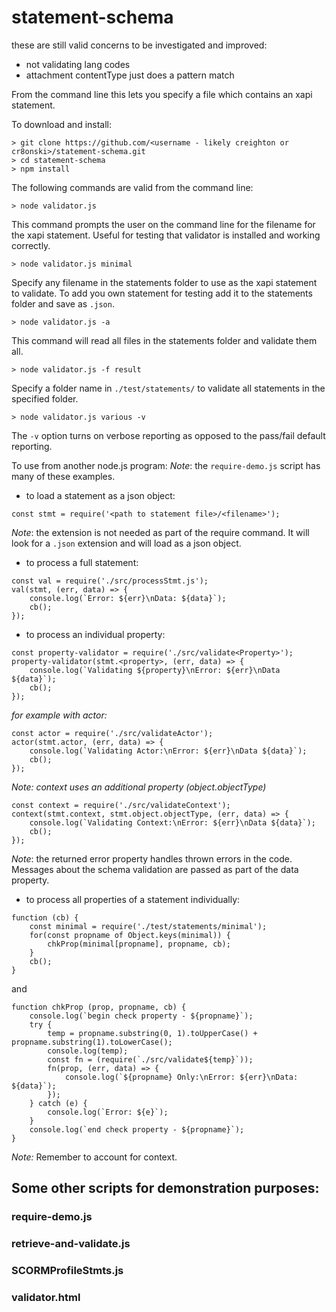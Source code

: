 # statement-schema

these are still valid concerns to be investigated and improved:
- not validating lang codes
- attachment contentType just does a pattern match

From the command line this lets you specify a file which contains an xapi statement.  

To download and install:
```
> git clone https://github.com/<username - likely creighton or cr8onski>/statement-schema.git
> cd statement-schema
> npm install
```

The following commands are valid from the command line:

```
> node validator.js
```
This command prompts the user on the command line for the filename for the xapi statement. Useful for testing that validator is installed and working correctly.

```
> node validator.js minimal
```
Specify any filename in the statements folder to use as the xapi statement to validate.  To add you own statement for testing add it to the statements folder and save as `.json`.

```
> node validator.js -a
```
This command will read all files in the statements folder and validate them all.

```
> node validator.js -f result
```
Specify a folder name in `./test/statements/` to validate all statements in the specified folder.

```
> node validator.js various -v
```
The `-v` option turns on verbose reporting as opposed to the pass/fail default reporting.

To use from another node.js program:
*Note*: the `require-demo.js` script has many of these examples.
- to load a statement as a json object:
```
const stmt = require('<path to statement file>/<filename>');
```
*Note*: the extension is not needed as part of the require command.  It will look for a `.json` extension and will load as a json object.

- to process a full statement:
```
const val = require('./src/processStmt.js');
val(stmt, (err, data) => {
    console.log(`Error: ${err}\nData: ${data}`);
    cb();
});
```

- to process an individual property:
```
const property-validator = require('./src/validate<Property>');
property-validator(stmt.<property>, (err, data) => {
    console.log(`Validating ${property}\nError: ${err}\nData ${data}`);
    cb();
});
```
*for example with actor:*
```
const actor = require('./src/validateActor');
actor(stmt.actor, (err, data) => {
    console.log(`Validating Actor:\nError: ${err}\nData ${data}`);
    cb();
});
```
*Note: context uses an additional property (object.objectType)*
```
const context = require('./src/validateContext');
context(stmt.context, stmt.object.objectType, (err, data) => {
    console.log(`Validating Context:\nError: ${err}\nData ${data}`);
    cb();
});
```
*Note*: the returned error property handles thrown errors in the code.  Messages about the schema validation are passed as part of the data property.

- to process all properties of a statement individually:
```
function (cb) {
    const minimal = require('./test/statements/minimal');
    for(const propname of Object.keys(minimal)) {
        chkProp(minimal[propname], propname, cb);
    }
    cb();
}
```
and
```
function chkProp (prop, propname, cb) {
    console.log(`begin check property - ${propname}`);
    try {
        temp = propname.substring(0, 1).toUpperCase() + propname.substring(1).toLowerCase();
        console.log(temp);
        const fn = (require(`./src/validate${temp}`));
        fn(prop, (err, data) => {
            console.log(`${propname} Only:\nError: ${err}\nData: ${data}`);
        });
    } catch (e) {
        console.log(`Error: ${e}`);
    }
    console.log(`end check property - ${propname}`);
}
```
*Note:* Remember to account for context.

## Some other scripts for demonstration purposes:

### require-demo.js

### retrieve-and-validate.js

### SCORMProfileStmts.js

### validator.html
